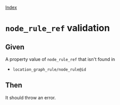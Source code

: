 [Index](./index.md)
# `node_rule_ref` validation
## Given
A property value of `node_rule_ref` that isn't found in
  - `location_graph_rule/node_rule@id`
## Then
It should throw an error.